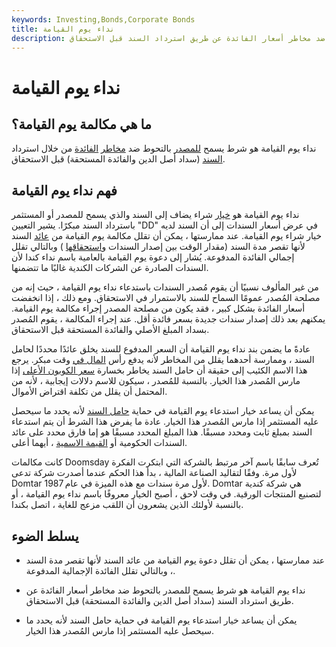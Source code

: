 ```yaml
---
keywords: Investing,Bonds,Corporate Bonds
title: نداء يوم القيامة
description: نداء يوم القيامة هو شرط يسمح للمصدر بالتحوط ضد مخاطر أسعار الفائدة عن طريق استرداد السند قبل الاستحقاق.
---
```


# نداء يوم القيامة
## ما هي مكالمة يوم القيامة؟

نداء يوم القيامة هو شرط يسمح [للمصدر](/issuer) بالتحوط ضد [مخاطر](/interestraterisk) [الفائدة](/interestraterisk) من خلال استرداد [السند](/bond) (سداد أصل الدين والفائدة المستحقة) قبل الاستحقاق.

## فهم نداء يوم القيامة

نداء يوم القيامة هو [خيار](/calloption) شراء يضاف إلى السند والذي يسمح للمصدر أو المستثمر باسترداد السند مبكرًا. يشير التعيين "DD" في عرض أسعار السندات إلى أن السند لديه خيار شراء يوم القيامة. عند ممارستها ، يمكن أن تقلل مكالمة يوم القيامة من [عائد](/yield) السند لأنها تقصر مدة السند (مقدار الوقت بين إصدار السندات [واستحقاقها](/maturity) ) وبالتالي تقلل إجمالي الفائدة المدفوعة. يُشار إلى دعوة يوم القيامة بالعامية باسم نداء كندا لأن السندات الصادرة عن الشركات الكندية غالبًا ما تتضمنها.

من غير المألوف نسبيًا أن يقوم مُصدر السندات باستدعاء نداء يوم القيامة ، حيث إنه من مصلحة المُصدر عمومًا السماح للسند بالاستمرار في الاستحقاق. ومع ذلك ، إذا انخفضت أسعار الفائدة بشكل كبير ، فقد يكون من مصلحة المصدر إجراء مكالمة يوم القيامة. يمكنهم بعد ذلك إصدار سندات جديدة بسعر فائدة أقل. عند إجراء المكالمة ، يقوم المُصدر بسداد المبلغ الأصلي والفائدة المستحقة قبل الاستحقاق.

عادةً ما يضمن بند نداء يوم القيامة أن السعر المدفوع للسند يخلق عائدًا محددًا لحامل السند ، وممارسة أحدهما يقلل من المخاطر لأنه يدفع رأس [المال في](/principal) وقت مبكر. يرجع هذا الاسم الكئيب إلى حقيقة أن حامل السند يخاطر بخسارة [سعر الكوبون الأعلى](/coupon-rate) إذا مارس المُصدر هذا الخيار. بالنسبة للمُصدر ، سيكون للاسم دلالات إيجابية ، لأنه من المحتمل أن يقلل من تكلفة اقتراض الأموال.

يمكن أن يساعد خيار استدعاء يوم القيامة في حماية [حامل السند](/bondholder) لأنه يحدد ما سيحصل عليه المستثمر إذا مارس المُصدر هذا الخيار. عادة ما يفرض هذا الشرط أن يتم استدعاء السند بمبلغ ثابت ومحدد مسبقًا. هذا المبلغ المحدد مسبقًا هو إما فارق محدد على عائد السندات الحكومية أو [القيمة الاسمية](/parvalue) ، أيهما أعلى.

كانت مكالمات Doomsday تُعرف سابقًا باسم آخر مرتبط بالشركة التي ابتكرت الفكرة لأول مرة. وفقًا لتقاليد الصناعة المالية ، بدأ هذا الحكم عندما أصدرت شركة تدعى Domtar لأول مرة سندات مع هذه الميزة في عام 1987. Domtar هي شركة كندية لتصنيع المنتجات الورقية. في وقت لاحق ، أصبح الخيار معروفًا باسم نداء يوم القيامة ، أو بالنسبة لأولئك الذين يشعرون أن اللقب مزعج للغاية ، اتصل بكندا.

## يسلط الضوء

- عند ممارستها ، يمكن أن تقلل دعوة يوم القيامة من عائد السند لأنها تقصر مدة السند ، وبالتالي تقلل الفائدة الإجمالية المدفوعة.

- نداء يوم القيامة هو شرط يسمح للمصدر بالتحوط ضد مخاطر أسعار الفائدة عن طريق استرداد السند (سداد أصل الدين والفائدة المستحقة) قبل الاستحقاق.

- يمكن أن يساعد خيار استدعاء يوم القيامة في حماية حامل السند لأنه يحدد ما سيحصل عليه المستثمر إذا مارس المُصدر هذا الخيار.

